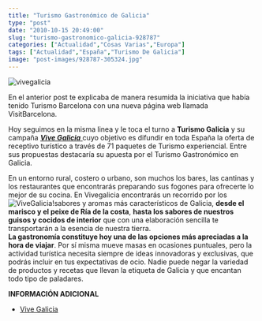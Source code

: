 ```yaml
---
title: "Turismo Gastronómico de Galicia"
type: "post"
date: "2010-10-15 20:49:00"
slug: "turismo-gastronomico-galicia-928787"
categories: ["Actualidad","Cosas Varias","Europa"]
tags: ["Actualidad","España","Turismo De Galicia"]
image: "post-images/928787-305324.jpg"
---
```


 ![vivegalicia](post-images/928787-305324.jpg "vivegalicia")

En el anterior post te explicaba de manera resumida la iniciativa que había tenido Turismo Barcelona con una nueva página web llamada VisitBarcelona.

Hoy seguimos en la misma linea y le toca el turno a **Turismo Galicia** y su campaña [***Vive Galicia*** ](http://www.vivegalicia.es/index.php?lang=es) cuyo objetivo es difundir en toda España la oferta de receptivo turístico a través de 71 paquetes de Turismo experiencial. Entre sus propuestas destacaría su apuesta por el Turismo Gastronómico en Galicia.

En un entorno rural, costero o urbano, son muchos los bares, las cantinas y los restaurantes que encontrarás preparando sus fogones para ofrecerte lo mejor de su cocina. En Vivegalicia encontrarás un recorrido por los ![ViveGalicia!](post-images/928787-305322.jpg "ViveGalicia!")sabores y aromas más característicos de Galicia, **desde el marisco y el peixe de Ría de la costa**, **hasta los sabores de nuestros guisos y cocidos de interior** que con una elaboración sencilla te transportarán a la esencia de nuestra tierra.  
**La gastronomía constituye hoy una de las opciones más apreciadas a la hora de viajar**. Por sí misma mueve masas en ocasiones puntuales, pero la actividad turística necesita siempre de ideas innovadoras y exclusivas, que podrás incluir en tus expectativas de ocio. Nadie puede negar la variedad de productos y recetas que llevan la etiqueta de Galicia y que encantan todo tipo de paladares.

**INFORMACIÓN ADICIONAL**

- [Vive Galicia](http://www.vivegalicia.es/index.php?lang=es)